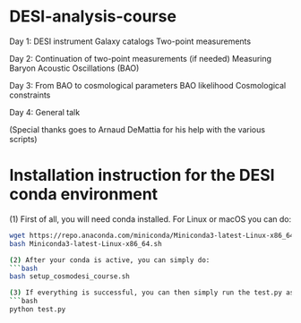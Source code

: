 # DESI-analysis-course

Day 1: 
DESI instrument 
Galaxy catalogs 
Two-point measurements

Day 2:
Continuation of two-point measurements (if needed)
Measuring Baryon Acoustic Oscillations (BAO)

Day 3:
From BAO to cosmological parameters
BAO likelihood
Cosmological constraints

Day 4:
General talk


(Special thanks goes to Arnaud DeMattia for his help with the various scripts)


# Installation instruction for the DESI conda environment

(1) First of all, you will need conda installed. For Linux or macOS you can do:
```bash
wget https://repo.anaconda.com/miniconda/Miniconda3-latest-Linux-x86_64.sh
bash Miniconda3-latest-Linux-x86_64.sh

(2) After your conda is active, you can simply do:
```bash
bash setup_cosmodesi_course.sh

(3) If everything is successful, you can then simply run the test.py as:
```bash
python test.py
